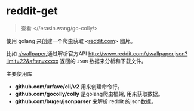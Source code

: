 # reddit-get

> 查看 <//erasin.wang/go-colly/>

使用 golang 来创建一个爬虫获取 <[reddit.com](http://www.reddit.com)> 图片。

比如 [r/wallpaper](http://www.reddit.com/r/wallpaper),通过解析官方API <http://www.reddit.com/r/wallpaper.json?limit=22&after=xxxxx> 返回的 `JSON` 数据来分析和下载文件。

主要使用库

- **github.com/urfave/cli/v2** 用来创建命令行。
- **github.com/gocolly/colly**  是golang爬虫框架, 用来获取数据。
- **github.com/buger/jsonparser**  来解析 reddit 的json数据。
